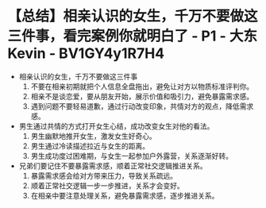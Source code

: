 # 【总结】相亲认识的女生，千万不要做这三件事，看完案例你就明白了 - P1 - 大东Kevin - BV1GY4y1R7H4

-   相亲认识的女生，千万不要做这三件事
    1.  不要在相亲初期就把个人信息全盘拖出，避免让对方以物质标准评判你。
    2.  相亲不是谈恋爱，要从朋友开始，展示价值和吸引力，避免暴露需求感。
    3.  遇到问题不要轻易道歉，通过行动改变印象，共情对方的观点，降低需求感。
-   男生通过共情的方式打开女生心结，成功改变女生对他的看法。
    1.  男生幽默地推开女生，激发女生好奇心。
    2.  男生通过冷读描述拉近与女生的距离。
    3.  男生成功度过困难期，与女生一起参加户外露营，关系逐渐好转。
-   兄弟们要记住不要暴露需求感，顺着正常社交逻辑推进关系。
    1.  暴露需求感会给对方带来压力，导致关系疏远。
    2.  顺着正常社交逻辑一步一步推进，关系才会变好。
    3.  在相亲中要注意处理关系，避免暴露需求感，逐步推进关系。